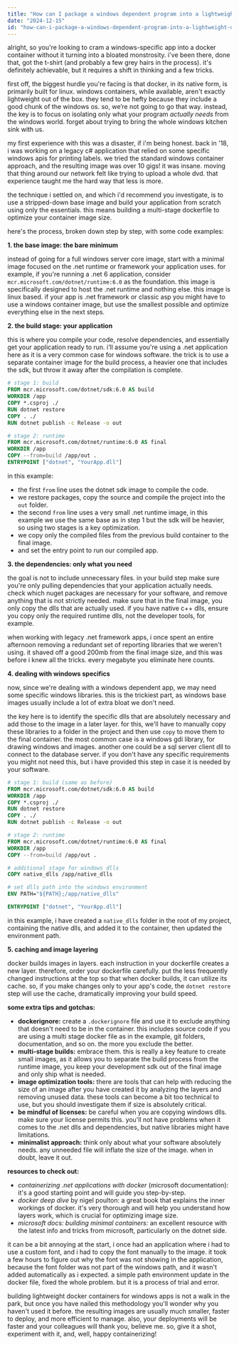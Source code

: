 ```yaml
---
title: "How can I package a windows dependent program into a lightweight docker container?"
date: "2024-12-15"
id: "how-can-i-package-a-windows-dependent-program-into-a-lightweight-docker-container"
---
```


alright, so you're looking to cram a windows-specific app into a docker container without it turning into a bloated monstrosity. i've been there, done that, got the t-shirt (and probably a few grey hairs in the process). it's definitely achievable, but it requires a shift in thinking and a few tricks.

first off, the biggest hurdle you're facing is that docker, in its native form, is primarily built for linux. windows containers, while available, aren't exactly lightweight out of the box. they tend to be hefty because they include a good chunk of the windows os. so, we’re not going to go that way. instead, the key is to focus on isolating only what your program *actually needs* from the windows world. forget about trying to bring the whole windows kitchen sink with us.

my first experience with this was a disaster, if i'm being honest. back in '18, i was working on a legacy c# application that relied on some specific windows apis for printing labels. we tried the standard windows container approach, and the resulting image was over 10 gigs! it was insane. moving that thing around our network felt like trying to upload a whole dvd. that experience taught me the hard way that less is more.

the technique i settled on, and which i'd recommend you investigate, is to use a stripped-down base image and build your application from scratch using only the essentials. this means building a multi-stage dockerfile to optimize your container image size.

here's the process, broken down step by step, with some code examples:

**1. the base image: the bare minimum**

instead of going for a full windows server core image, start with a minimal image focused on the .net runtime or framework your application uses. for example, if you're running a .net 6 application, consider `mcr.microsoft.com/dotnet/runtime:6.0` as the foundation. this image is specifically designed to host the .net runtime and nothing else. this image is linux based. if your app is .net framework or classic asp you might have to use a windows container image, but use the smallest possible and optimize everything else in the next steps.

**2. the build stage: your application**

this is where you compile your code, resolve dependencies, and essentially get your application ready to run. i’ll assume you're using a .net application here as it is a very common case for windows software. the trick is to use a separate container image for the build process, a heavier one that includes the sdk, but throw it away after the compilation is complete.

```dockerfile
# stage 1: build
FROM mcr.microsoft.com/dotnet/sdk:6.0 AS build
WORKDIR /app
COPY *.csproj ./
RUN dotnet restore
COPY . ./
RUN dotnet publish -c Release -o out

# stage 2: runtime
FROM mcr.microsoft.com/dotnet/runtime:6.0 AS final
WORKDIR /app
COPY --from=build /app/out .
ENTRYPOINT ["dotnet", "YourApp.dll"]
```

in this example:

*   the first `from` line uses the dotnet sdk image to compile the code.
*   we restore packages, copy the source and compile the project into the `out` folder.
*   the second `from` line uses a very small .net runtime image, in this example we use the same base as in step 1 but the sdk will be heavier, so using two stages is a key optimization.
*   we copy only the compiled files from the previous build container to the final image.
*   and set the entry point to run our compiled app.

**3. the dependencies: only what you need**

the goal is not to include unnecessary files. in your build step make sure you're only pulling dependencies that your application actually needs. check which nuget packages are necessary for your software, and remove anything that is not strictly needed. make sure that in the final image, you only copy the dlls that are actually used. if you have native c++ dlls, ensure you copy only the required runtime dlls, not the developer tools, for example.

when working with legacy .net framework apps, i once spent an entire afternoon removing a redundant set of reporting libraries that we weren't using. it shaved off a good 200mb from the final image size, and this was before i knew all the tricks. every megabyte you eliminate here counts.

**4. dealing with windows specifics**

now, since we're dealing with a windows dependent app, we may need some specific windows libraries. this is the trickiest part, as windows base images usually include a lot of extra bloat we don't need.

the key here is to identify the specific dlls that are absolutely necessary and add those to the image in a later layer. for this, we'll have to manually copy these libraries to a folder in the project and then use `copy` to move them to the final container. the most common case is a windows gdi library, for drawing windows and images. another one could be a sql server client dll to connect to the database server. if you don't have any specific requirements you might not need this, but i have provided this step in case it is needed by your software.

```dockerfile
# stage 1: build (same as before)
FROM mcr.microsoft.com/dotnet/sdk:6.0 AS build
WORKDIR /app
COPY *.csproj ./
RUN dotnet restore
COPY . ./
RUN dotnet publish -c Release -o out

# stage 2: runtime
FROM mcr.microsoft.com/dotnet/runtime:6.0 AS final
WORKDIR /app
COPY --from=build /app/out .

# additional stage for windows dlls
COPY native_dlls /app/native_dlls

# set dlls path into the windows environment
ENV PATH="${PATH};/app/native_dlls"

ENTRYPOINT ["dotnet", "YourApp.dll"]
```

in this example, i have created a `native_dlls` folder in the root of my project, containing the native dlls, and added it to the container, then updated the environment path.

**5. caching and image layering**

docker builds images in layers. each instruction in your dockerfile creates a new layer. therefore, order your dockerfile carefully. put the less frequently changed instructions at the top so that when docker builds, it can utilize its cache. so, if you make changes only to your app's code, the `dotnet restore` step will use the cache, dramatically improving your build speed.

**some extra tips and gotchas:**

*   **dockerignore:** create a `.dockerignore` file and use it to exclude anything that doesn't need to be in the container. this includes source code if you are using a multi stage docker file as in the example, git folders, documentation, and so on. the more you exclude the better.
*   **multi-stage builds:** embrace them. this is really a key feature to create small images, as it allows you to separate the build process from the runtime image, you keep your development sdk out of the final image and only ship what is needed.
*   **image optimization tools:** there are tools that can help with reducing the size of an image after you have created it by analyzing the layers and removing unused data. these tools can become a bit too technical to use, but you should investigate them if size is absolutely critical.
*   **be mindful of licenses:** be careful when you are copying windows dlls. make sure your license permits this. you'll not have problems when it comes to the .net dlls and dependencies, but native libraries might have limitations.
*   **minimalist approach:** think only about what your software absolutely needs. any unneeded file will inflate the size of the image. when in doubt, leave it out.

**resources to check out:**

*   *containerizing .net applications with docker* (microsoft documentation): it's a good starting point and will guide you step-by-step.
*   *docker deep dive* by nigel poulton: a great book that explains the inner workings of docker. it's very thorough and will help you understand how layers work, which is crucial for optimizing image size.
*   *microsoft docs: building minimal containers:* an excellent resource with the latest info and tricks from microsoft, particularly on the dotnet side.

it can be a bit annoying at the start, i once had an application where i had to use a custom font, and i had to copy the font manually to the image. it took a few hours to figure out why the font was not showing in the application, because the font folder was not part of the windows path, and it wasn't added automatically as i expected. a simple path environment update in the docker file, fixed the whole problem. but it is a process of trial and error.

building lightweight docker containers for windows apps is not a walk in the park, but once you have nailed this methodology you'll wonder why you haven't used it before. the resulting images are usually much smaller, faster to deploy, and more efficient to manage. also, your deployments will be faster and your colleagues will thank you, believe me. so, give it a shot, experiment with it, and, well, happy containerizing!
